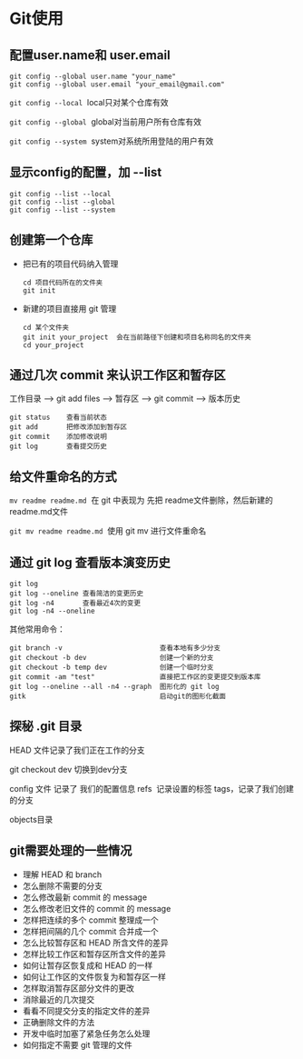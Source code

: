 # Git使用

## 配置user.name和 user.email
```
git config --global user.name "your_name"
git config --global user.email "your_email@gmail.com"
```

`git config --local`  local只对某个仓库有效

`git config --global`  global对当前用户所有仓库有效

`git config --system`  system对系统所用登陆的用户有效

## 显示config的配置，加 --list
```
git config --list --local
git config --list --global
git config --list --system
```

## 创建第一个仓库

* 把已有的项目代码纳入管理
  ```
  cd 项目代码所在的文件夹
  git init
  ```
* 新建的项目直接用 git 管理
  ```
  cd 某个文件夹
  git init your_project  会在当前路径下创建和项目名称同名的文件夹
  cd your_project
  ```


## 通过几次 commit 来认识工作区和暂存区

工作目录 --> git add files --> 暂存区 --> git commit --> 版本历史

```
git status    查看当前状态
git add       把修改添加到暂存区
git commit    添加修改说明
git log       查看提交历史
```

## 给文件重命名的方式
`mv readme readme.md`  在 git 中表现为 先把 readme文件删除，然后新建的readme.md文件

`git mv readme readme.md`  使用 git mv 进行文件重命名

## 通过 git log 查看版本演变历史

```
git log
git log --oneline 查看简洁的变更历史
git log -n4       查看最近4次的变更
git log -n4 --oneline
```
其他常用命令：
```
git branch -v                        查看本地有多少分支
git checkout -b dev                  创建一个新的分支
git checkout -b temp dev             创建一个临时分支
git commit -am "test"                直接把工作区的变更提交到版本库
git log --oneline --all -n4 --graph  图形化的 git log
gitk                                 启动git的图形化截面
```

## 探秘 .git 目录
HEAD 文件记录了我们正在工作的分支

git checkout dev 切换到dev分支

config 文件 记录了 我们的配置信息
refs  记录设置的标签 tags，记录了我们创建的分支

objects目录

## git需要处理的一些情况
* 理解 HEAD 和 branch
* 怎么删除不需要的分支
* 怎么修改最新 commit 的 message
* 怎么修改老旧文件的 commit 的 message
* 怎样把连续的多个 commit 整理成一个
* 怎样把间隔的几个 commit 合并成一个
* 怎么比较暂存区和 HEAD 所含文件的差异
* 怎样比较工作区和暂存区所含文件的差异
* 如何让暂存区恢复成和 HEAD 的一样
* 如何让工作区的文件恢复为和暂存区一样
* 怎样取消暂存区部分文件的更改
* 消除最近的几次提交
* 看看不同提交分支的指定文件的差异
* 正确删除文件的方法
* 开发中临时加塞了紧急任务怎么处理
* 如何指定不需要 git 管理的文件
